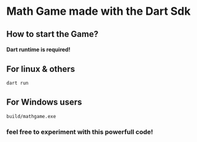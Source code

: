 # Math Game made with the Dart Sdk

## How to start the Game?

#### Dart runtime is required!

## For linux & others

```sh
dart run
```

## For Windows users

```cmd
build/mathgame.exe
```

### feel free to experiment with this powerfull code!
